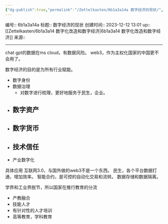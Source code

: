 ```yaml
---
{"dg-publish":true,"permalink":"/Zettelkasten/6b1a3a14a 数字经济的现状/","dgPassFrontmatter":true}
---
```


编号:: 6b1a3a14a
标题:: 数字经济的现状
创建时间:: 2023-12-12 13:01
up:: [[Zettelkasten/6b1a3a14 数字化改造和数字经济\|6b1a3a14 数字化改造和数字经济]]
来源:: 

---
chat gpt的数据在ms cloud，有数据风险。
web3，作为主权化国家的中国更不会用了。

数字经济的目的是为所有行业赋能。
- 数字身份
- 数据治理
	- 对数字进行梳理，更好地服务于民生，企业。
- 数字资产
	- 
- 数字货币
	- 
- 技术信任
	- 
- 产业数字化

具体应用
互联网3.0，与国外做的web3不是一个东西。
民生，各个平台数据打通，增加效率。
智能合约，是可控的自动化交易和流转。
数据存储和数据隔离。

学界和工业界脱节，所以国家在推行教育的分流
- 产教融合
- 技能人才
- 有针对性的人才培训
- 高等教育，学科教育




